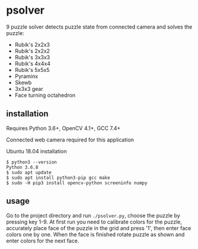 # psolver
9 puzzle solver detects puzzle state from connected camera and solves the puzzle:
- Rubik's 2x2x3
- Rubik's 2x2x2
- Rubik's 3x3x3
- Rubik's 4x4x4
- Rubik's 5x5x5
- Pyraminx
- Skewb
- 3x3x3 gear
- Face turning octahedron

## installation
Requires Python 3.6+, OpenCV 4.1+, GCC 7.4+

Connected web camera required for this application

Ubuntu 18.04 installation
```
$ python3 --version
Python 3.6.8
$ sudo apt update
$ sudo apt install python3-pip gcc make
$ sudo -H pip3 install opencv-python screeninfo numpy
```


## usage
Go to the project directory and run `./psolver.py`, choose the puzzle by pressing key 1-9.
At first run you need to calibrate colors for the puzzle, 
accurately place face of the puzzle in the grid and press '1', then enter face colors one by one.
When the face is finished rotate puzzle as shown and enter colors for the next face.


